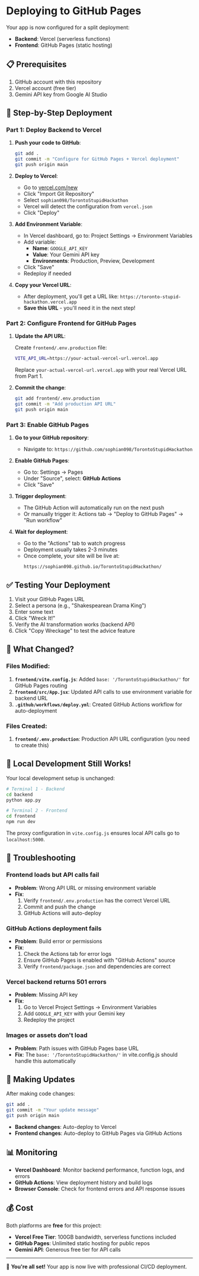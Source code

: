 # Deploying to GitHub Pages

Your app is now configured for a split deployment:
- **Backend**: Vercel (serverless functions)
- **Frontend**: GitHub Pages (static hosting)

## 📋 Prerequisites

1. GitHub account with this repository
2. Vercel account (free tier)
3. Gemini API key from Google AI Studio

## 🚀 Step-by-Step Deployment

### Part 1: Deploy Backend to Vercel

1. **Push your code to GitHub**:
   ```bash
   git add .
   git commit -m "Configure for GitHub Pages + Vercel deployment"
   git push origin main
   ```

2. **Deploy to Vercel**:
   - Go to [vercel.com/new](https://vercel.com/new)
   - Click "Import Git Repository"
   - Select `sophian098/TorontoStupidHackathon`
   - Vercel will detect the configuration from `vercel.json`
   - Click "Deploy"

3. **Add Environment Variable**:
   - In Vercel dashboard, go to: Project Settings → Environment Variables
   - Add variable:
     - **Name**: `GOOGLE_API_KEY`
     - **Value**: Your Gemini API key
     - **Environments**: Production, Preview, Development
   - Click "Save"
   - Redeploy if needed

4. **Copy your Vercel URL**:
   - After deployment, you'll get a URL like: `https://toronto-stupid-hackathon.vercel.app`
   - **Save this URL** - you'll need it in the next step!

### Part 2: Configure Frontend for GitHub Pages

1. **Update the API URL**:
   
   Create `frontend/.env.production` file:
   ```bash
   VITE_API_URL=https://your-actual-vercel-url.vercel.app
   ```
   
   Replace `your-actual-vercel-url.vercel.app` with your real Vercel URL from Part 1.

2. **Commit the change**:
   ```bash
   git add frontend/.env.production
   git commit -m "Add production API URL"
   git push origin main
   ```

### Part 3: Enable GitHub Pages

1. **Go to your GitHub repository**:
   - Navigate to: `https://github.com/sophian098/TorontoStupidHackathon`

2. **Enable GitHub Pages**:
   - Go to: Settings → Pages
   - Under "Source", select: **GitHub Actions**
   - Click "Save"

3. **Trigger deployment**:
   - The GitHub Action will automatically run on the next push
   - Or manually trigger it: Actions tab → "Deploy to GitHub Pages" → "Run workflow"

4. **Wait for deployment**:
   - Go to the "Actions" tab to watch progress
   - Deployment usually takes 2-3 minutes
   - Once complete, your site will be live at:
     ```
     https://sophian098.github.io/TorontoStupidHackathon/
     ```

## ✅ Testing Your Deployment

1. Visit your GitHub Pages URL
2. Select a persona (e.g., "Shakespearean Drama King")
3. Enter some text
4. Click "Wreck It!"
5. Verify the AI transformation works (backend API)
6. Click "Copy Wreckage" to test the advice feature

## 🔧 What Changed?

### Files Modified:
1. **`frontend/vite.config.js`**: Added `base: '/TorontoStupidHackathon/'` for GitHub Pages routing
2. **`frontend/src/App.jsx`**: Updated API calls to use environment variable for backend URL
3. **`.github/workflows/deploy.yml`**: Created GitHub Actions workflow for auto-deployment

### Files Created:
1. **`frontend/.env.production`**: Production API URL configuration (you need to create this)

## 🎯 Local Development Still Works!

Your local development setup is unchanged:
```bash
# Terminal 1 - Backend
cd backend
python app.py

# Terminal 2 - Frontend  
cd frontend
npm run dev
```

The proxy configuration in `vite.config.js` ensures local API calls go to `localhost:5000`.

## 🐛 Troubleshooting

### Frontend loads but API calls fail
- **Problem**: Wrong API URL or missing environment variable
- **Fix**: 
  1. Verify `frontend/.env.production` has the correct Vercel URL
  2. Commit and push the change
  3. GitHub Actions will auto-deploy

### GitHub Actions deployment fails
- **Problem**: Build error or permissions
- **Fix**:
  1. Check the Actions tab for error logs
  2. Ensure GitHub Pages is enabled with "GitHub Actions" source
  3. Verify `frontend/package.json` and dependencies are correct

### Vercel backend returns 501 errors
- **Problem**: Missing API key
- **Fix**:
  1. Go to Vercel Project Settings → Environment Variables
  2. Add `GOOGLE_API_KEY` with your Gemini key
  3. Redeploy the project

### Images or assets don't load
- **Problem**: Path issues with GitHub Pages base URL
- **Fix**: The `base: '/TorontoStupidHackathon/'` in vite.config.js should handle this automatically

## 🔄 Making Updates

After making code changes:

```bash
git add .
git commit -m "Your update message"
git push origin main
```

- **Backend changes**: Auto-deploy to Vercel
- **Frontend changes**: Auto-deploy to GitHub Pages via GitHub Actions

## 📊 Monitoring

- **Vercel Dashboard**: Monitor backend performance, function logs, and errors
- **GitHub Actions**: View deployment history and build logs
- **Browser Console**: Check for frontend errors and API response issues

## 💰 Cost

Both platforms are **free** for this project:
- **Vercel Free Tier**: 100GB bandwidth, serverless functions included
- **GitHub Pages**: Unlimited static hosting for public repos
- **Gemini API**: Generous free tier for API calls

---

🎉 **You're all set!** Your app is now live with professional CI/CD deployment.

